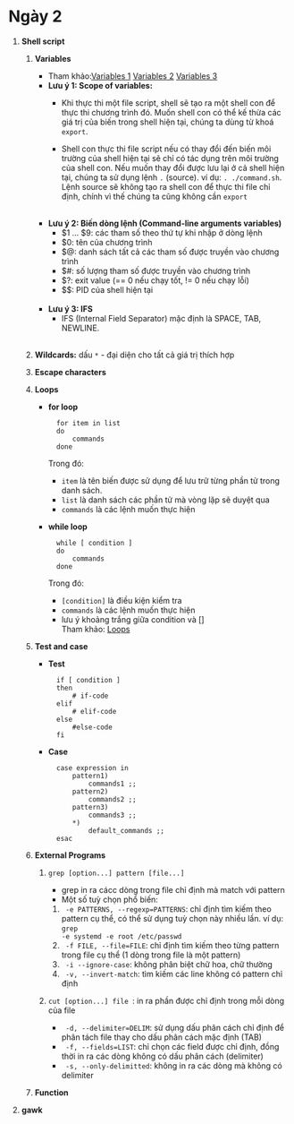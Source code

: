 # Ngày 2
1. **Shell script**
    1. **Variables**
        - Tham khảo:[Variables 1](https://www.shellscript.sh/variables1.html) [Variables 2]()       [Variables 3]()
        - **Lưu ý 1: Scope of variables:**
            - Khi thực thi một file script, shell sẽ tạo ra một shell con để thực thi chương trình đó. Muốn shell con có thể kế thừa các giá trị của biến trong shell hiện tại, chúng ta dùng từ khoá <code>export</code>.
            
            - Shell con thực thi file script nếu có thay đổi đến biến môi trường của shell hiện tại sẽ chỉ có tác dụng trên môi trường của shell con. Nếu muốn thay đổi được lưu lại ở cả shell hiện tại, chúng ta sử dụng lệnh <code>.</code> (source). ví dụ: <code>. ./command.sh</code>. Lệnh source sẽ không tạo ra shell con để thực thi file chỉ định, chính vì thế chúng ta cũng không cần <code>export</code>
            <br>
        - **Lưu ý 2: Biến dòng lệnh (Command-line arguments variables)**
            - $1 ... $9: các tham số theo thứ tự khi nhập ở dòng lệnh
            - $0: tên của chương trình
            - $@: danh sách tất cả các tham số được truyền vào chương trình
            - $#: số lượng tham số được truyền vào chương trình
            - $?: exit value (== 0 nếu chạy tốt, != 0 nếu chạy lỗi)
            - $$: PID của shell hiện tại
            <br>
        - **Lưu ý 3: IFS**
            - IFS (Internal Field Separator) mặc định là SPACE, TAB, NEWLINE.
            <br>
    2. **Wildcards:** dấu <code>*</code> - đại diện cho tất cả giá trị thích hợp
    3. **Escape characters**
    4. **Loops**
        - **for loop**

                for item in list
                do
                    commands
                done

            Trong đó:
            - <code>item</code> là tên biến được sử dụng để lưu trữ từng phần tử trong danh sách.
            - <code>list</code> là danh sách các phần tử mà vòng lặp sẽ duyệt qua 
            - <code>commands</code> là các lệnh muốn thực hiện   
        
        - **while loop**

                while [ condition ]
                do
                    commands
                done
            
            Trong đó:
            - <code>[condition]</code> là điều kiện kiểm tra 
            - <code>commands</code> là các lệnh muốn thực hiện
            - lưu ý khoảng trắng giữa condition và [] <br>
        Tham khảo: [Loops](https://www.shellscript.sh/loops.html)
    5. **Test and case**
        - **Test**

                if [ condition ]
                then 
                    # if-code
                elif
                    # elif-code
                else
                    #else-code
                fi

        - **Case**

                case expression in
                    pattern1)
                        commands1 ;;
                    pattern2)
                        commands2 ;;
                    pattern3)
                        commands3 ;;
                    *)
                        default_commands ;;
                esac
        
    6. **External Programs**

        1. <code>grep [option...] pattern [file...]</code> 
            - grep in ra cácc dòng trong file chỉ định mà match với pattern
            - Một số tuỳ chọn phổ biến:
            1. <code> -e PATTERNS, --regexp=PATTERNS</code>: chỉ định tìm kiếm theo pattern cụ thể, có thể sử dụng tuỳ chọn này nhiều lần.
            ví dụ: <code>grep -e systemd -e root /etc/passwd</code>
            2. <code> -f FILE, --file=FILE</code>: chỉ định tìm kiếm theo từng pattern trong file cụ thể (1 dòng trong file là một pattern)
            3. <code> -i --ignore-case</code>: không phân biệt chữ hoa, chữ thường
            4. <code> -v, --invert-match</code>: tìm kiếm các line không có pattern chỉ định
            
        2. <code>cut [option...] file </code>: in ra phần được chỉ định trong mỗi dòng của file
            - <code> -d, --delimiter=DELIM</code>: sử dụng dấu phân cách chỉ định để phân tách file thay cho dấu phân cách mặc định (TAB)
            - <code> -f, --fields=LIST</code>: chỉ chọn các field được chỉ định, đồng thời in ra các dòng không có dấu phân cách (delimiter)
            - <code> -s, --only-delimitted</code>: không in ra các dòng mà không có delimiter
            
    
    7. **Function**
    
2. **gawk**
    


        

            
    
                
